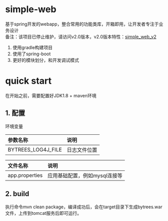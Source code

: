# simple-web
基于spring开发的webapp，整合常用的功能类库，开箱即用，让开发者专注于业务设计  
备注：该项目已停止维护，请访问v2.0版本，v2.0版本特性：[simple_web_v2](https://github.com/lizhibin205/simple_web_v2)
1. 使用gradle构建项目
2. 使用了spring-boot
3. 更好的模块划分，和开发调试模式

# quick start
在开始之前，需要配置好JDK1.8 + maven环境

## 1. 配置
环境变量

|参数名称|说明|
|:-|:-|
|BYTREES_LOG4J_FILE|日志文件位置|

|文件名称|说明|
|:-|:-|
|app.properties|应用基础配置，例如mysql连接等|


## 2. build
执行命令mvn clean package，编译成功后，会在target目录下生成bytrees.war文件，上传到tomcat服务后即可运行。


